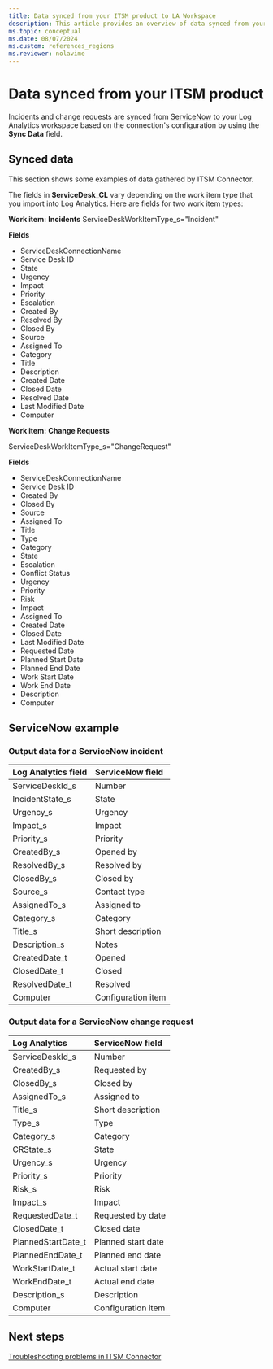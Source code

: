 ```yaml
---
title: Data synced from your ITSM product to LA Workspace
description: This article provides an overview of data synced from your ITSM product to LA Workspace.
ms.topic: conceptual
ms.date: 08/07/2024
ms.custom: references_regions
ms.reviewer: nolavime
---
```


# Data synced from your ITSM product

Incidents and change requests are synced from [ServiceNow](./itsmc-connections-servicenow.md) to your Log Analytics workspace based on the connection's configuration by using the **Sync Data** field.

## Synced data

This section shows some examples of data gathered by ITSM Connector.

The fields in **ServiceDesk_CL** vary depending on the work item type that you import into Log Analytics. Here are fields for two work item types:

**Work item:** **Incidents**
ServiceDeskWorkItemType_s="Incident"

**Fields**

- ServiceDeskConnectionName
- Service Desk ID
- State
- Urgency
- Impact
- Priority
- Escalation
- Created By
- Resolved By
- Closed By
- Source
- Assigned To
- Category
- Title
- Description
- Created Date
- Closed Date
- Resolved Date
- Last Modified Date
- Computer

**Work item:** **Change Requests**

ServiceDeskWorkItemType_s="ChangeRequest"

**Fields**
- ServiceDeskConnectionName
- Service Desk ID
- Created By
- Closed By
- Source
- Assigned To
- Title
- Type
- Category
- State
- Escalation
- Conflict Status
- Urgency
- Priority
- Risk
- Impact
- Assigned To
- Created Date
- Closed Date
- Last Modified Date
- Requested Date
- Planned Start Date
- Planned End Date
- Work Start Date
- Work End Date
- Description
- Computer

## ServiceNow example 
### Output data for a ServiceNow incident

| Log Analytics field | ServiceNow field |
|:--- |:--- |
| ServiceDeskId_s| Number |
| IncidentState_s | State |
| Urgency_s |Urgency |
| Impact_s |Impact|
| Priority_s | Priority |
| CreatedBy_s | Opened by |
| ResolvedBy_s | Resolved by|
| ClosedBy_s  | Closed by |
| Source_s| Contact type |
| AssignedTo_s | Assigned to  |
| Category_s | Category |
| Title_s|  Short description |
| Description_s|  Notes |
| CreatedDate_t|  Opened |
| ClosedDate_t| Closed|
| ResolvedDate_t|Resolved|
| Computer  | Configuration item |

### Output data for a ServiceNow change request

| Log Analytics | ServiceNow field |
|:--- |:--- |
| ServiceDeskId_s| Number |
| CreatedBy_s | Requested by |
| ClosedBy_s | Closed by |
| AssignedTo_s | Assigned to  |
| Title_s|  Short description |
| Type_s|  Type |
| Category_s|  Category |
| CRState_s|  State|
| Urgency_s|  Urgency |
| Priority_s| Priority|
| Risk_s| Risk|
| Impact_s| Impact|
| RequestedDate_t  | Requested by date |
| ClosedDate_t | Closed date |
| PlannedStartDate_t  | Planned start date |
| PlannedEndDate_t  | Planned end date |
| WorkStartDate_t  | Actual start date |
| WorkEndDate_t | Actual end date|
| Description_s | Description |
| Computer  | Configuration item |

## Next steps

[Troubleshooting problems in ITSM Connector](./itsmc-resync-servicenow.md)
